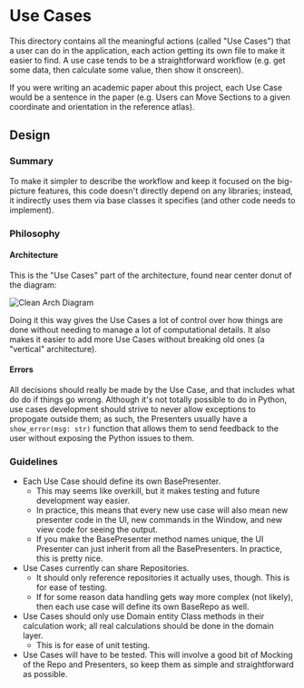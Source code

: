 # Use Cases

This directory contains all the meaningful actions (called "Use Cases") that a user can do in the application, each action getting its own file to make it 
easier to find.  A use case tends to be a straightforward workflow (e.g. get some data, then calculate some value, then show it onscreen).

If you were writing an academic paper about this project, each Use Case would be a sentence in the paper (e.g. Users can Move Sections to a given coordinate and orientation in the reference atlas). 

## Design

### Summary 

To make it simpler to describe the workflow and keep it focused on the big-picture features, this code doesn't directly depend on any
libraries; instead, it indirectly uses them via base classes it specifies (and other code needs to implement).  

### Philosophy

#### Architecture

This is the "Use Cases" part of the architecture, found near center donut of the diagram:

![Clean Arch Diagram](https://miro.medium.com/max/875/1*EN-joV0Cr_gMn8aX06iHNQ.jpeg) 

Doing it this way gives the Use Cases a lot of control over how things are done without needing to manage a lot of computational details. 
It also makes it easier to add more Use Cases without breaking old ones (a "vertical" architecture).


#### Errors

All decisions should really be made by the Use Case, and that includes what do do if things go wrong.  Although it's not
totally possible to do in Python, use cases development should strive to never allow exceptions to propogate outside them;
as such, the Presenters usually have a `show_error(msg: str)` function that allows them to send feedback to the user without
exposing the Python issues to them.
 

### Guidelines

  - Each Use Case should define its own BasePresenter.  
    - This may seems like overkill, but it makes testing and future development way easier.
    - In practice, this means that every new use case will also mean new presenter code in the UI, new commands in the Window, and new view code for seeing the output.
    - If you make the BasePresenter method names unique, the UI Presenter can just inherit from all the BasePresenters. In practice, this is pretty nice. 
  - Use Cases currently can share Repositories.
    - It should only reference repositories it actually uses, though.  This is for ease of testing.
    - If for some reason data handling gets way more complex (not likely), then each use case will define its own BaseRepo as well.
  - Use Cases should only use Domain entity Class methods in their calculation work; all real calculations should be done in the domain layer.
    - This is for ease of unit testing.
  - Use Cases will have to be tested.  This will involve a good bit of Mocking of the Repo and Presenters, so keep them as simple and straightforward as possible.
  
